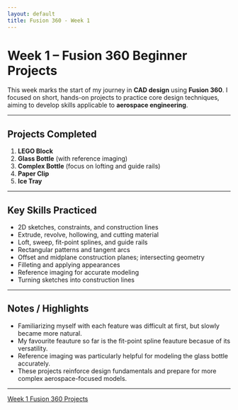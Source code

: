 ```yaml
---
layout: default
title: Fusion 360 - Week 1
---
```


# Week 1 – Fusion 360 Beginner Projects

This week marks the start of my journey in **CAD design** using **Fusion 360**. I focused on short, hands-on projects to practice core design techniques, aiming to develop skills applicable to **aerospace engineering**.

---

## Projects Completed

1. **LEGO Block**  
2. **Glass Bottle** (with reference imaging)  
3. **Complex Bottle** (focus on lofting and guide rails)  
4. **Paper Clip**  
5. **Ice Tray**

---

## Key Skills Practiced

- 2D sketches, constraints, and construction lines  
- Extrude, revolve, hollowing, and cutting material  
- Loft, sweep, fit-point splines, and guide rails  
- Rectangular patterns and tangent arcs  
- Offset and midplane construction planes; intersecting geometry  
- Filleting and applying appearances  
- Reference imaging for accurate modeling  
- Turning sketches into construction lines  

---

## Notes / Highlights

- Familiarizing myself with each feature was difficult at first, but slowly became more natural.
- My favourite feauture so far is the fit-point spline feauture becasue of its versatility. 
- Reference imaging was particularly helpful for modeling the glass bottle accurately.  
- These projects reinforce design fundamentals and prepare for more complex aerospace-focused models.

---

[Week 1 Fusion 360 Projects](/projects/fusion360/week1/allModelsWeek1.f3d)

